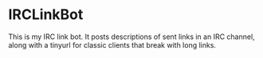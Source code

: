 IRCLinkBot
==========

This is my IRC link bot. It posts descriptions of sent links in an IRC channel, along with a tinyurl for classic clients that break with long links.
